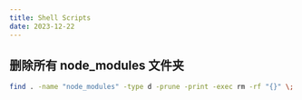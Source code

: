 ```yaml
---
title: Shell Scripts 
date: 2023-12-22
---
```



## 删除所有 node_modules 文件夹


```sh
find . -name "node_modules" -type d -prune -print -exec rm -rf "{}" \;
```

